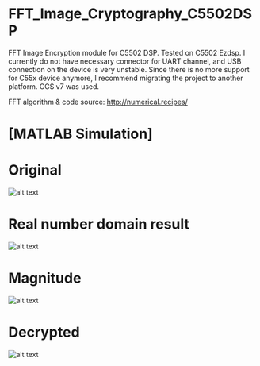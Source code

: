 # FFT_Image_Cryptography_C5502DSP
FFT Image Encryption module for C5502 DSP. Tested on C5502 Ezdsp. I currently do not have necessary connector for UART channel, and USB connection on the device is very unstable. Since there is no more support for C55x device anymore, I recommend migrating the project to another platform. CCS v7 was used.


FFT algorithm & code source: http://numerical.recipes/

# [MATLAB Simulation]

# Original
![alt text](https://i.imgur.com/vBJmepc.png)

# Real number domain result
![alt text](https://i.imgur.com/W00mfQn.png)

# Magnitude
![alt text](https://i.imgur.com/qXGcfU4.png) 

# Decrypted
![alt text](https://i.imgur.com/CSGYoXT.png)

